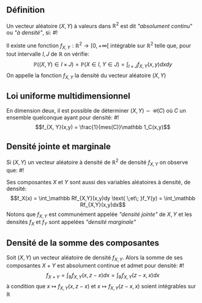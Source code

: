 ## Définition
Un vecteur aléatoire $(X, Y)$ à valeurs dans $\mathbb R^2$ est dit *"absolument continu*" ou *"à densité"*, si: #!

Il existe une fonction $f_{X, Y}: \mathbb R^2 \to [0, +\infty[$ intégrable sur $\mathbb R^2$ telle que, pour tout intervalle $I, J$ de $\mathbb R$ on vérifie: $$\mathbb P((X, Y) \in I \times J) = \mathbb P(X \in I,\; Y\in J) = \int_{I \times J}f_{X, Y}(x,y)dxdy$$On appelle la fonction $f_{X,Y}$ la densité du vecteur aléatoire $(X, Y)$

## Loi uniforme multidimensionnel
En dimension deux, il est possible de déterminer $(X, Y) \sim \mathcal U(C)$ où $C$ un ensemble quelconque ayant pour densité: #!
$$f_{X, Y}(x,y) = \frac{1}{mes(C)}\mathbb 1_C(x,y)$$ 
## Densité jointe et marginale
Si $(X, Y)$ un vecteur aléatoire à densité de $\mathbb R^2$ de densité $f_{X, Y}$ on observe que: #!

Ses composantes $X$ et $Y$ sont aussi des variables aléatoires à densité, de densité: $$f_X(x) = \int_\mathbb Rf_{X,Y}(x,y)dy \text{ \;et\; }f_Y(y) = \int_\mathbb Rf_{X,Y}(x,y)dx$$Notons que $f_{X, Y}$ est communément appelée *"densité jointe"* de $X, Y$ et les densités $f_X$ et $f_Y$ sont appelées *"densité marginale"*

## Densité de la somme des composantes
Soit $(X, Y)$ un vecteur aléatoire de densité $f_{X, Y}$. Alors la somme de ses composantes $X+Y$ est absolument continue et admet pour densité: #!
$$f_{X+Y} = \int_{\mathbb R}f_{X,Y}(x, z-x)dx = \int_\mathbb R f_{X, Y}(z-x, x)dx$$à condition que $x \mapsto f_{X,Y}(x, z-x)$ et $x \mapsto f_{X,Y}(z-x, x)$ soient intégrables sur $\mathbb R$

